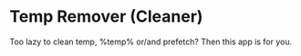 # Temp Remover (Cleaner)

Too lazy to clean temp, %temp% or/and prefetch?
Then this app is for you.
